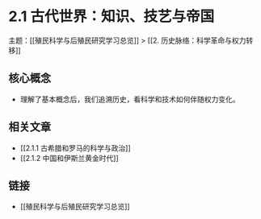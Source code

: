 # 2.1 古代世界：知识、技艺与帝国

主题：[[殖民科学与后殖民研究学习总览]] > [[2. 历史脉络：科学革命与权力转移]]

## 核心概念

- 理解了基本概念后，我们追溯历史，看科学和技术如何伴随权力变化。

## 相关文章

- [[2.1.1 古希腊和罗马的科学与政治]]
- [[2.1.2 中国和伊斯兰黄金时代]]

## 链接

- [[殖民科学与后殖民研究学习总览]]
